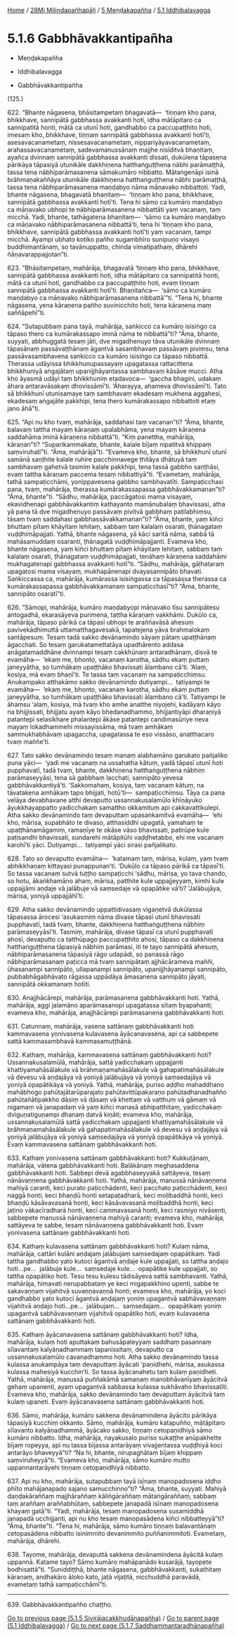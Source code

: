 
[Home](/) / [28Mi Milindapañhapāḷi](../../../28Mi.md) / [5 Meṇḍakapañha](../../5.md) / [5.1 Iddhibalavagga](../5.1.md)

# 5.1.6 Gabbhāvakkantipañha

* Meṇḍakapañha

* Iddhibalavagga

* Gabbhāvakkantipañha

(125.)

622\. “Bhante nāgasena, bhāsitampetaṃ bhagavatā—  ‘tiṇṇaṃ kho pana, bhikkhave, sannipātā gabbhassa avakkanti hoti, idha mātāpitaro ca sannipatitā honti, mātā ca utunī hoti, gandhabbo ca paccupaṭṭhito hoti, imesaṃ kho, bhikkhave, tiṇṇaṃ sannipātā gabbhassa avakkanti hotī’ti, asesavacanametaṃ, nissesavacanametaṃ, nippariyāyavacanametaṃ, arahassavacanametaṃ, sadevamanussānaṃ majjhe nisīditvā bhaṇitaṃ, ayañca dvinnaṃ sannipātā gabbhassa avakkanti dissati, dukūlena tāpasena pārikāya tāpasiyā utunikāle dakkhiṇena hatthaṅguṭṭhena nābhi parāmaṭṭhā, tassa tena nābhiparāmasanena sāmakumāro nibbatto. Mātaṅgenāpi isinā brāhmaṇakaññāya utunikāle dakkhiṇena hatthaṅguṭṭhena nābhi parāmaṭṭhā, tassa tena nābhiparāmasanena maṇḍabyo nāma māṇavako nibbattoti. Yadi, bhante nāgasena, bhagavatā bhaṇitaṃ—  ‘tiṇṇaṃ kho pana, bhikkhave, sannipātā gabbhassa avakkanti hotī’ti. Tena hi sāmo ca kumāro maṇḍabyo ca māṇavako ubhopi te nābhiparāmasanena nibbattāti yaṃ vacanaṃ, taṃ micchā. Yadi, bhante, tathāgatena bhaṇitaṃ—  ‘sāmo ca kumāro maṇḍabyo ca māṇavako nābhiparāmasanena nibbattā’ti, tena hi ‘tiṇṇaṃ kho pana, bhikkhave, sannipātā gabbhassa avakkanti hotī’ti yaṃ vacanaṃ, tampi micchā. Ayampi ubhato koṭiko pañho sugambhīro sunipuṇo visayo buddhimantānaṃ, so tavānuppatto, chinda vimatipathaṃ, dhārehi ñāṇavarappajjotan”ti.

623\. “Bhāsitampetaṃ, mahārāja, bhagavatā ‘tiṇṇaṃ kho pana, bhikkhave, sannipātā gabbhassa avakkanti hoti, idha mātāpitaro ca sannipatitā honti, mātā ca utunī hoti, gandhabbo ca paccupaṭṭhito hoti, evaṃ tiṇṇaṃ sannipātā gabbhassa avakkanti hotī’ti. Bhaṇitañca—  ‘sāmo ca kumāro maṇḍabyo ca māṇavako nābhiparāmasanena nibbattā’”ti. “Tena hi, bhante nāgasena, yena kāraṇena pañho suvinicchito hoti, tena kāraṇena maṃ saññāpehī”ti.

624\. “Sutapubbaṃ pana tayā, mahārāja, saṅkicco ca kumāro isisiṅgo ca tāpaso thero ca kumārakassapo iminā nāma te nibbattā”ti? “Āma, bhante, suyyati, abbhuggatā tesaṃ jāti, dve migadhenuyo tāva utunikāle dvinnaṃ tāpasānaṃ passāvaṭṭhānaṃ āgantvā sasambhavaṃ passāvaṃ piviṃsu, tena passāvasambhavena saṅkicco ca kumāro isisiṅgo ca tāpaso nibbattā. Therassa udāyissa bhikkhunupassayaṃ upagatassa rattacittena bhikkhuniyā aṅgajātaṃ upanijjhāyantassa sambhavaṃ kāsāve mucci. Atha kho āyasmā udāyi taṃ bhikkhuniṃ etadavoca—  ‘gaccha bhagini, udakaṃ āhara antaravāsakaṃ dhovissāmī’ti. ‘Āharayya, ahameva dhovissāmī’ti. Tato sā bhikkhunī utunisamaye taṃ sambhavaṃ ekadesaṃ mukhena aggahesi, ekadesaṃ aṅgajāte pakkhipi, tena thero kumārakassapo nibbattoti etaṃ jano āhā”ti.

625\. “Api nu kho tvaṃ, mahārāja, saddahasi taṃ vacanan”ti? “Āma, bhante, balavaṃ tattha mayaṃ kāraṇaṃ upalabhāma, yena mayaṃ kāraṇena saddahāma iminā kāraṇena nibbattā”ti. “Kiṃ panettha, mahārāja, kāraṇan”ti? “Suparikammakate, bhante, kalale bījaṃ nipatitvā khippaṃ saṃviruhatī”ti. “Āma, mahārājā”ti. “Evameva kho, bhante, sā bhikkhunī utunī samānā saṇṭhite kalale ruhire pacchinnavege ṭhitāya dhātuyā taṃ sambhavaṃ gahetvā tasmiṃ kalale pakkhipi, tena tassā gabbho saṇṭhāsi, evaṃ tattha kāraṇaṃ paccema tesaṃ nibbattiyā”ti. “Evametaṃ, mahārāja, tathā sampaṭicchāmi, yonippavesena gabbho sambhavatīti. Sampaṭicchasi pana, tvaṃ, mahārāja, therassa kumārakassapassa gabbhāvakkamanan”ti? “Āma, bhante”ti. “Sādhu, mahārāja, paccāgatosi mama visayaṃ, ekavidhenapi gabbhāvakkantiṃ kathayanto mamānubalaṃ bhavissasi, atha yā pana tā dve migadhenuyo passāvaṃ pivitvā gabbhaṃ paṭilabhiṃsu, tāsaṃ tvaṃ saddahasi gabbhassāvakkamanan”ti? “Āma, bhante, yaṃ kiñci bhuttaṃ pītaṃ khāyitaṃ lehitaṃ, sabbaṃ taṃ kalalaṃ osarati, ṭhānagataṃ vuḍḍhimāpajjati. Yathā, bhante nāgasena, yā kāci saritā nāma, sabbā tā mahāsamuddaṃ osaranti, ṭhānagatā vuḍḍhimāpajjanti. Evameva kho, bhante nāgasena, yaṃ kiñci bhuttaṃ pītaṃ khāyitaṃ lehitaṃ, sabbaṃ taṃ kalalaṃ osarati, ṭhānagataṃ vuḍḍhimāpajjati, tenāhaṃ kāraṇena saddahāmi mukhagatenapi gabbhassa avakkanti hotī”ti. “Sādhu, mahārāja, gāḷhataraṃ upagatosi mama visayaṃ, mukhapānenapi dvayasannipāto bhavati. Saṅkiccassa ca, mahārāja, kumārassa isisiṅgassa ca tāpasassa therassa ca kumārakassapassa gabbhāvakkamanaṃ sampaṭicchasī”ti? “Āma, bhante, sannipāto osaratī”ti.

626\. “Sāmopi, mahārāja, kumāro maṇḍabyopi māṇavako tīsu sannipātesu antogadhā, ekarasāyeva purimena, tattha kāraṇaṃ vakkhāmi. Dukūlo ca, mahārāja, tāpaso pārikā ca tāpasī ubhopi te araññavāsā ahesuṃ pavivekādhimuttā uttamatthagavesakā, tapatejena yāva brahmalokaṃ santāpesuṃ. Tesaṃ tadā sakko devānamindo sāyaṃ pātaṃ upaṭṭhānaṃ āgacchati. So tesaṃ garukatamettatāya upadhārento addasa anāgatamaddhāne dvinnampi tesaṃ cakkhūnaṃ antaradhānaṃ, disvā te evamāha—  ‘ekaṃ me, bhonto, vacanaṃ karotha, sādhu ekaṃ puttaṃ janeyyātha, so tumhākaṃ upaṭṭhāko bhavissati ālambano cā’ti. ‘Alaṃ, kosiya, mā evaṃ bhaṇī’ti. Te tassa taṃ vacanaṃ na sampaṭicchiṃsu. Anukampako atthakāmo sakko devānamindo dutiyampi…  tatiyampi te evamāha—  ‘ekaṃ me, bhonto, vacanaṃ karotha, sādhu ekaṃ puttaṃ janeyyātha, so tumhākaṃ upaṭṭhāko bhavissati ālambano cā’ti. Tatiyampi te āhaṃsu ‘alaṃ, kosiya, mā tvaṃ kho amhe anatthe niyojehi, kadāyaṃ kāyo na bhijjissati, bhijjatu ayaṃ kāyo bhedanadhammo, bhijjantiyāpi dharaṇiyā patantepi selasikhare phalantepi ākāse patantepi candimasūriye neva mayaṃ lokadhammehi missayissāma, mā tvaṃ amhākaṃ sammukhabhāvaṃ upagaccha, upagatassa te eso vissāso, anatthacaro tvaṃ maññe’ti.

627\. Tato sakko devānamindo tesaṃ manaṃ alabhamāno garukato pañjaliko puna yāci—  ‘yadi me vacanaṃ na ussahatha kātuṃ, yadā tāpasī utunī hoti pupphavatī, tadā tvaṃ, bhante, dakkhiṇena hatthaṅguṭṭhena nābhiṃ parāmaseyyāsi, tena sā gabbhaṃ lacchati, sannipāto yevesa gabbhāvakkantiyā’ti. ‘Sakkomahaṃ, kosiya, taṃ vacanaṃ kātuṃ, na tāvatakena amhākaṃ tapo bhijjati, hotū’ti—  sampaṭicchiṃsu. Tāya ca pana velāya devabhavane atthi devaputto ussannakusalamūlo khīṇāyuko āyukkhayappatto yadicchakaṃ samattho okkamituṃ api cakkavattikulepi. Atha sakko devānamindo taṃ devaputtaṃ upasaṅkamitvā evamāha—  ‘ehi kho, mārisa, supabhāto te divaso, atthasiddhi upagatā, yamahaṃ te upaṭṭhānamāgamiṃ, ramaṇīye te okāse vāso bhavissati, patirūpe kule paṭisandhi bhavissati, sundarehi mātāpitūhi vaḍḍhetabbo, ehi me vacanaṃ karohī’ti yāci. Dutiyampi…  tatiyampi yāci sirasi pañjalikato.

628\. Tato so devaputto evamāha—  ‘katamaṃ taṃ, mārisa, kulaṃ, yaṃ tvaṃ abhikkhaṇaṃ kittayasi punappunan’ti. ‘Dukūlo ca tāpaso pārikā ca tāpasī’ti. So tassa vacanaṃ sutvā tuṭṭho sampaṭicchi ‘sādhu, mārisa, yo tava chando, so hotu, ākaṅkhamāno ahaṃ, mārisa, patthite kule uppajjeyyaṃ, kimhi kule uppajjāmi aṇḍaje vā jalābuje vā saṃsedaje vā opapātike vā’ti? ‘Jalābujāya, mārisa, yoniyā uppajjāhī’ti.

629\. Atha sakko devānamindo uppattidivasaṃ vigaṇetvā dukūlassa tāpasassa ārocesi ‘asukasmiṃ nāma divase tāpasī utunī bhavissati pupphavatī, tadā tvaṃ, bhante, dakkhiṇena hatthaṅguṭṭhena nābhiṃ parāmaseyyāsī’ti. Tasmiṃ, mahārāja, divase tāpasī ca utunī pupphavatī ahosi, devaputto ca tatthūpago paccupaṭṭhito ahosi, tāpaso ca dakkhiṇena hatthaṅguṭṭhena tāpasiyā nābhiṃ parāmasi, iti te tayo sannipātā ahesuṃ, nābhiparāmasanena tāpasiyā rāgo udapādi, so panassā rāgo nābhiparāmasanaṃ paṭicca mā tvaṃ sannipātaṃ ajjhācārameva maññi, ūhasanampi sannipāto, ullapanampi sannipāto, upanijjhāyanampi sannipāto, pubbabhāgabhāvato rāgassa uppādāya āmasanena sannipāto jāyati, sannipātā okkamanaṃ hotīti.

630\. Anajjhācārepi, mahārāja, parāmasanena gabbhāvakkanti hoti. Yathā, mahārāja, aggi jalamāno aparāmasanopi upagatassa sītaṃ byapahanti; evameva kho, mahārāja, anajjhācārepi parāmasanena gabbhāvakkanti hoti.

631\. Catunnaṃ, mahārāja, vasena sattānaṃ gabbhāvakkanti hoti kammavasena yonivasena kulavasena āyācanavasena, api ca sabbepete sattā kammasambhavā kammasamuṭṭhānā.

632\. Kathaṃ, mahārāja, kammavasena sattānaṃ gabbhāvakkanti hoti? Ussannakusalamūlā, mahārāja, sattā yadicchakaṃ uppajjanti khattiyamahāsālakule vā brāhmaṇamahāsālakule vā gahapatimahāsālakule vā devesu vā aṇḍajāya vā yoniyā jalābujāya vā yoniyā saṃsedajāya vā yoniyā opapātikāya vā yoniyā. Yathā, mahārāja, puriso aḍḍho mahaddhano mahābhogo pahūtajātarūparajato pahūtavittūpakaraṇo pahūtadhanadhañño pahūtañātipakkho dāsiṃ vā dāsaṃ vā khettaṃ vā vatthuṃ vā gāmaṃ vā nigamaṃ vā janapadaṃ vā yaṃ kiñci manasā abhipatthitaṃ, yadicchakaṃ dviguṇatiguṇampi dhanaṃ datvā kiṇāti; evameva kho, mahārāja, ussannakusalamūlā sattā yadicchakaṃ uppajjanti khattiyamahāsālakule vā brāhmaṇamahāsālakule vā gahapatimahāsālakule vā devesu vā aṇḍajāya vā yoniyā jalābujāya vā yoniyā saṃsedajāya vā yoniyā opapātikāya vā yoniyā. Evaṃ kammavasena sattānaṃ gabbhāvakkanti hoti.

633\. Kathaṃ yonivasena sattānaṃ gabbhāvakkanti hoti? Kukkuṭānaṃ, mahārāja, vātena gabbhāvakkanti hoti. Balākānaṃ meghasaddena gabbhāvakkanti hoti. Sabbepi devā agabbhaseyyakā sattāyeva, tesaṃ nānāvaṇṇena gabbhāvakkanti hoti. Yathā, mahārāja, manussā nānāvaṇṇena mahiyā caranti, keci purato paṭicchādenti, keci pacchato paṭicchādenti, keci naggā honti, keci bhaṇḍū honti setapaṭadharā, keci moḷibaddhā honti, keci bhaṇḍū kāsāvavasanā honti, keci kāsāvavasanā moḷibaddhā honti, keci jaṭino vākacīradharā honti, keci cammavasanā honti, keci rasmiyo nivāsenti, sabbepete manussā nānāvaṇṇena mahiyā caranti; evameva kho, mahārāja, sattāyeva te sabbe, tesaṃ nānāvaṇṇena gabbhāvakkanti hoti. Evaṃ yonivasena sattānaṃ gabbhāvakkanti hoti.

634\. Kathaṃ kulavasena sattānaṃ gabbhāvakkanti hoti? Kulaṃ nāma, mahārāja, cattāri kulāni aṇḍajaṃ jalābujaṃ saṃsedajaṃ opapātikaṃ. Yadi tattha gandhabbo yato kutoci āgantvā aṇḍaje kule uppajjati, so tattha aṇḍajo hoti…pe…  jalābuje kule…  saṃsedaje kule…  opapātike kule uppajjati, so tattha opapātiko hoti. Tesu tesu kulesu tādisāyeva sattā sambhavanti. Yathā, mahārāja, himavati nerupabbataṃ ye keci migapakkhino upenti, sabbe te sakavaṇṇaṃ vijahitvā suvaṇṇavaṇṇā honti; evameva kho, mahārāja, yo koci gandhabbo yato kutoci āgantvā aṇḍajaṃ yoniṃ upagantvā sabhāvavaṇṇaṃ vijahitvā aṇḍajo hoti…pe…  jalābujaṃ…  saṃsedajaṃ…  opapātikaṃ yoniṃ upagantvā sabhāvavaṇṇaṃ vijahitvā opapātiko hoti, evaṃ kulavasena sattānaṃ gabbhāvakkanti hoti.

635\. Kathaṃ āyācanavasena sattānaṃ gabbhāvakkanti hoti? Idha, mahārāja, kulaṃ hoti aputtakaṃ bahusāpateyyaṃ saddhaṃ pasannaṃ sīlavantaṃ kalyāṇadhammaṃ tapanissitaṃ, devaputto ca ussannakusalamūlo cavanadhammo hoti. Atha sakko devānamindo tassa kulassa anukampāya taṃ devaputtaṃ āyācati ‘paṇidhehi, mārisa, asukassa kulassa mahesiyā kucchin’ti. So tassa āyācanahetu taṃ kulaṃ paṇidheti. Yathā, mahārāja, manussā puññakāmā samaṇaṃ manobhāvanīyaṃ āyācitvā gehaṃ upanenti, ayaṃ upagantvā sabbassa kulassa sukhāvaho bhavissatīti. Evameva kho, mahārāja, sakko devānamindo taṃ devaputtaṃ āyācitvā taṃ kulaṃ upaneti. Evaṃ āyācanavasena sattānaṃ gabbhāvakkanti hoti.

636\. Sāmo, mahārāja, kumāro sakkena devānamindena āyācito pārikāya tāpasiyā kucchiṃ okkanto. Sāmo, mahārāja, kumāro katapuñño, mātāpitaro sīlavanto kalyāṇadhammā, āyācako sakko, tiṇṇaṃ cetopaṇidhiyā sāmo kumāro nibbatto. Idha, mahārāja, nayakusalo puriso sukaṭṭhe anūpakhette bījaṃ ropeyya, api nu tassa bījassa antarāyaṃ vivajjentassa vuḍḍhiyā koci antarāyo bhaveyyā”ti? “Na hi, bhante, nirupaghātaṃ bījaṃ khippaṃ saṃviruheyyā”ti. “Evameva kho, mahārāja, sāmo kumāro mutto uppannantarāyehi tiṇṇaṃ cetopaṇidhiyā nibbatto.

637\. Api nu kho, mahārāja, sutapubbaṃ tayā isīnaṃ manopadosena iddho phīto mahājanapado sajano samucchinno”ti? “Āma, bhante, suyyati. Mahiyā daṇḍakāraññaṃ majjhāraññaṃ kāliṅgāraññaṃ mātaṅgāraññaṃ, sabbaṃ taṃ araññaṃ araññabhūtaṃ, sabbepete janapadā isīnaṃ manopadosena khayaṃ gatā”ti. “Yadi, mahārāja, tesaṃ manopadosena susamiddhā janapadā ucchijjanti, api nu kho tesaṃ manopasādena kiñci nibbatteyyā”ti? “Āma, bhante”ti. “Tena hi, mahārāja, sāmo kumāro tiṇṇaṃ balavantānaṃ cetopasādena nibbatto isinimmito devanimmito puññanimmitoti. Evametaṃ, mahārāja, dhārehi.

638\. Tayome, mahārāja, devaputtā sakkena devānamindena āyācitā kulaṃ uppannā. Katame tayo? Sāmo kumāro mahāpanādo kusarājā, tayopete bodhisattā”ti. “Suniddiṭṭhā, bhante nāgasena, gabbhāvakkanti, sukathitaṃ kāraṇaṃ, andhakāro āloko kato, jaṭā vijaṭitā, nicchuddhā paravādā, evametaṃ tathā sampaṭicchāmī”ti.

---

639\. Gabbhāvakkantipañho chaṭṭho.



[Go to previous page (5.1.5 Sivirājacakkhudānapañha)](5.1.5.md) / [Go to parent page (5.1 Iddhibalavagga)](../5.1.md) / [Go to next page (5.1.7 Saddhammantaradhānapañha)](5.1.7.md)


